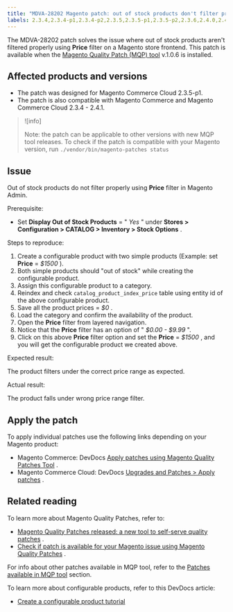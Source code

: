 ```yaml
---
title: "MDVA-28202 Magento patch: out of stock products don't filter properly"
labels: 2.3.4,2.3.4-p1,2.3.4-p2,2.3.5,2.3.5-p1,2.3.5-p2,2.3.6,2.4.0,2.4.0-p1,2.4.1,MQP 1.0.6,MQP patches,Magento Commerce,Magento Commerce Cloud,configurable product,display price,support tools
---
```


The MDVA-28202 patch solves the issue where out of stock products aren't filtered properly using **Price** filter on a Magento store frontend. This patch is available when the [Magento Quality Patch (MQP) tool](https://devdocs.magento.com/guides/v2.4/comp-mgr/patching.html#mqp) v.1.0.6 is installed.

## Affected products and versions

* The patch was designed for Magento Commerce Cloud 2.3.5-p1.
* The patch is also compatible with Magento Commerce and Magento Commerce Cloud 2.3.4 - 2.4.1.

>![info]
>
>Note: the patch can be applicable to other versions with new MQP tool releases. To check if the patch is compatible with your Magento version, run `./vendor/bin/magento-patches
    status` 

## Issue

Out of stock products do not filter properly using **Price** filter in Magento Admin.

 <span class="wysiwyg-underline">Prerequisite:</span> 

* Set **Display Out of Stock Products** = " *Yes* " under **Stores > Configuration > CATALOG > Inventory > Stock Options** .

 <span class="wysiwyg-underline">Steps to reproduce:</span> 

1. Create a configurable product with two simple products (Example: set **Price** = *$1500* ).
1. Both simple products should "out of stock" while creating the configurable product.
1. Assign this configurable product to a category.
1. Reindex and check `catalog_product_index_price` table using entity id of the above configurable product.
1. Save all the product prices = *$0* .
1. Load the category and confirm the availability of the product.
1. Open the **Price** filter from layered navigation.
1. Notice that the **Price** filter has an option of " *$0.00 - $9.99* ".
1. Click on this above **Price** filter option and set the **Price** = *$1500* , and you will get the configurable product we created above.

 <span class="wysiwyg-underline">Expected result:</span> 

The product filters under the correct price range as expected.

 <span class="wysiwyg-underline">Actual result:</span> 

The product falls under wrong price range filter.

## Apply the patch

To apply individual patches use the following links depending on your Magento product:

* Magento Commerce: DevDocs [Apply patches using Magento Quality Patches Tool](https://devdocs.magento.com/guides/v2.4/comp-mgr/patching/mqp.html) .
* Magento Commerce Cloud: DevDocs [Upgrades and Patches > Apply patches](https://devdocs.magento.com/cloud/project/project-patch.html) .

## Related reading

To learn more about Magento Quality Patches, refer to:

* [Magento Quality Patches released: a new tool to self-serve quality patches](https://support.magento.com/hc/en-us/articles/360047139492) .
* [Check if patch is available for your Magento issue using Magento Quality Patches](https://support.magento.com/hc/en-us/articles/360047125252) .

For info about other patches available in MQP tool, refer to the [Patches available in MQP tool](https://support.magento.com/hc/en-us/sections/360010506631-Patches-available-in-MQP-tool-) section.

To learn more about configurable products, refer to this DevDocs article:

* [Create a configurable product tutorial](https://devdocs.magento.com/guides/v2.4/rest/tutorials/configurable-product/config-product-intro.html)

